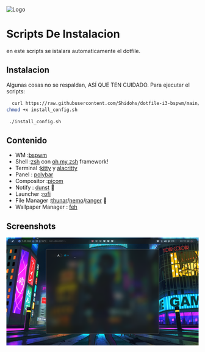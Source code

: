 
![Logo](https://media.jvt.me/8370d97494.png)


# Scripts De Instalacion

en este scripts se istalara automaticamente el dotfile.

## Instalacion


Algunas cosas no se respaldan, ASÍ QUE TEN CUIDADO.
Para ejecutar el scripts:


```bash
  curl https://raw.githubusercontent.com/Shidohs/dotfile-i3-bspwm/main/install_config.sh > install_config.sh
chmod +x install_config.sh

```
    

```bash
 ./install_config.sh

```

## Contenido

- WM                    :[bspwm](https://github.com/baskerville/bspwm)
- Shell                 :[zsh](https://wiki.archlinux.org/index.php/zsh) con [oh my zsh](https://github.com/ohmyzsh/ohmyzsh) framework!
- Terminal              :[kitty](https://github.com/kovidgoyal/kitty) y [alacritty](https://github.com/alacritty/alacritty)
- Panel                 : [polybar](https://github.com/polybar/polybar)
- Compositor            :[picom](https://github.com/FT-Labs/picom)
- Notify                : [dunst](https://wiki.archlinux.org/index.php/Dunst) 🔔
- Launcher              :[rofi](https://github.com/davatorium/rofi)
- File Manager          :[thunar](https://wiki.archlinux.org/index.php/Thunar)/[nemo](https://github.com/linuxmint/nemo)/[ranger](https://github.com/ranger/ranger) 📂 
- Wallpaper Manager     : [feh](https://feh.finalrewind.org/)


## Screenshots

![Preview](screenshot/bspwm.png)

